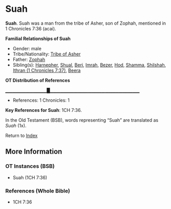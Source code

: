 # Suah
**Suah**. 
Suah was a man from the tribe of Asher, son of Zophah, mentioned in 1 Chronicles 7:36 (acai). 




**Familial Relationships of Suah**


* Gender: male
* Tribe/Nationality: [Tribe of Asher](../../../groups/md/acai/Asher.md)
* Father: [Zophah](Zophah.md)
* Sibling(s): [Harnepher](Harnepher.md), [Shual](Shual.md), [Beri](Beri.md), [Imrah](Imrah.md), [Bezer](Bezer.md), [Hod](Hod.md), [Shamma](Shamma.md), [Shilshah](Shilshah.md), [Ithran (1 Chronicles 7:37)](Ithran.2.md), [Beera](Beera.md)


**OT Distribution of References**

▁▁▁▁▁▁▁▁▁▁▁▁█▁▁▁▁▁▁▁▁▁▁▁▁▁▁▁▁▁▁▁▁▁▁▁▁▁▁
* References: 1 Chronicles: 1



**Key References for Suah**: 
1CH 7:36. 


In the Old Testament (BSB), words representing “Suah” are translated as 
*Suah* (1x). 




Return to [Index](00-Index.md)

## More Information

### OT Instances (BSB)

* Suah (1CH 7:36)



### References (Whole Bible)

* 1CH 7:36



